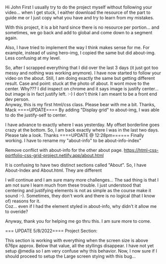 Hi John
First I usually try to do the project myself without following your video... when I get stuck, I eaither download the resource of the part to guide me or I just copy what you have and try to learn from my mistakes.

With this project, it is a bit hard since there is no resource per portion... and sometimes, we go back and add to global and come down to a segment again.

Also, I have tried to implement the way I think makes sense for me. For example, instead of using hero-img, I copied the same but did about-img. Less confusing at my level.

So, after I scrapped everything that I did over the last 3 days (it just got too messy and nothing was working anymore). I have now started to follow your video on the about. Still, I am doing exactly the same but getting different result. Case and point: stuck at the photo of about. It wont move to the center. Why???
I did inspect on chrome and it says image is justify center... but image is in fact justify left.
:-) I don't think I am meant to be a front end dev person.  
Anyway, this is my first html/css class. Please bear with me a bit.
Thanks,
Mack
====UPDATE====
By adding "Display grid" to about-img,
I was able to do the justify-self to center.

I have advance to exactly where I was yesterday. My offset borderline goes crazy at the bottom. So, I am back exactly where I was in the last two days.
Please tale a look. Thanks
====UPDATE @ 12:28pm======
Finally working.
I have to rename my "about-info" to be about-info-index"

Remove conflict with about-info for the other about page.
https://html-css-portfolio-css-grid-project.netlify.app/about.html

It is confusing to have two distinct sections called "About". So, I have About-Index and About.html. They are different

I will continue and I am sure many more challenges...
The sad thing is that I am not sure I learn much from these trouble. I just understood that centering and justifying elements is not as simple as the course make it sound :-). Sometimes, they don't work and there is no logical (that I know of) reasons for it.  
Coz... even if I had the element styled in about-info, why didn't it allow me to overide?

Anyway, thank you for helping me go thru this. I am sure more to come.

=== UPDATE 5/8/2022====
Project Section:

This section is working with everything when the screen size is above 676px approx. Below that value, all the styllings disappear. I have not yet setup @media so I am very confuse why this behavior.
Now, I now sure if I should proceed to setup the Large screen stying with this bug...
